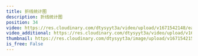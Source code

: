 ```yaml
---
title: 折线统计图
description: 折线统计图
position: 34
video: https://res.cloudinary.com/dtysyyt3a/video/upload/v1671542148/easymath/5年级下/07单元折线统计图/ux60ogjx6rxge7reuzpl.mp4
video_additional: https://res.cloudinary.com/dtysyyt3a/video/upload/v1671542161/easymath/5年级下/07单元折线统计图/每课一题的解答视频/fjs4wvgixbxdbyesyrzd.mp4
thumbnail: https://res.cloudinary.com/dtysyyt3a/image/upload/v1671542150/easymath/5年级下/07单元折线统计图/gey2wzmnp9cw2bgdwkjc.png
is_free: False
---
```

